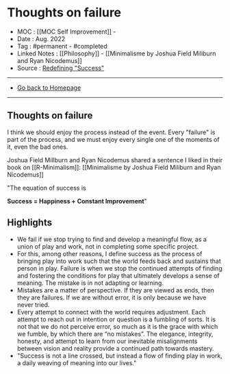 # Thoughts on failure
- MOC : [[MOC Self Improvement]] - 
- Date : Aug. 2022
- Tag : #permanent - #completed 
- Linked Notes : [[Philosophy]] - [[Minimalisme by Joshua Field Miliburn and Ryan Nicodemus]]
- Source : [Redefining "Success"](https://www.beingproductive.org/2022/08/redefining-success/)
-------------------
- [Go back to Homepage](https://misudashi.ga/)
-----

## Thoughts on failure
I think we should enjoy the process instead of the event. Every "failure" is part of the process, and we must enjoy every single one of the moments of it, even the bad ones.

Joshua Field Millburn and Ryan Nicodemus shared a sentence I liked in their book on [[R-Minimalism]]: [[Minimalisme by Joshua Field Miliburn and Ryan Nicodemus]]

"The equation of success is 

**Success = Happiness + Constant Improvement**"

## Highlights
- We fail if we stop trying to find and develop a meaningful flow, as a union of play and work, not in completing some specific project.
- For this, among other reasons, I define success as the process of bringing play into work such that the world feeds back and sustains that person in play. Failure is when we stop the continued attempts of finding and fostering the conditions for play that ultimately develops a sense of meaning. The mistake is in not adapting or learning.
- Mistakes are a matter of perspective. If they are viewed as ends, then they are failures. If we are without error, it is only because we have never tried.
- Every attempt to connect with the world requires adjustment. Each attempt to reach out in intention or question is a fumbling of sorts. It is not that we do not perceive error, so much as it is the grace with which we fumble, by which there are “no mistakes”. The elegance, integrity, honesty, and attempt to learn from our inevitable misalignments between vision and reality provide a continued path towards mastery.
- "Success is not a line crossed, but instead a flow of finding play in work, a daily weaving of meaning into our lives."